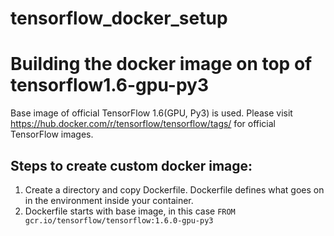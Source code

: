 # tensorflow_docker_setup

# Building the docker image on top of tensorflow1.6-gpu-py3 #

Base image of official TensorFlow 1.6(GPU, Py3) is used. Please visit https://hub.docker.com/r/tensorflow/tensorflow/tags/ for official TensorFlow images.

## Steps to create custom docker image: ##
1. Create a directory and copy Dockerfile. Dockerfile defines what goes on in the environment inside your container.
2. Dockerfile starts with base image, in this case ``` FROM gcr.io/tensorflow/tensorflow:1.6.0-gpu-py3 ``` 

